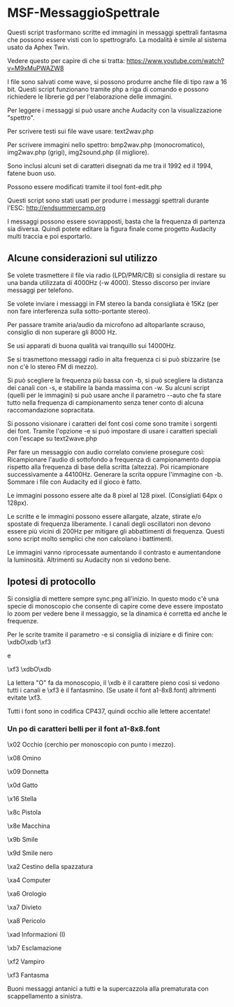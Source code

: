 # MSF-MessaggioSpettrale

Questi script trasformano scritte ed immagini in messaggi spettrali fantasma che possono essere visti con lo 
spettrografo.
La modalità è simile al sistema usato da Aphex Twin.

Vedere questo per capire di che si tratta:
https://www.youtube.com/watch?v=M9xMuPWAZW8

I file sono salvati come wave, si possono produrre anche file di tipo raw a 16 bit.
Questi script funzionano tramite php a riga di comando e possono richiedere le librerie gd per l'elaborazione delle 
immagini.

Per leggere i messaggi si può usare anche Audacity con la visualizzazione "spettro".

Per scrivere testi sui file wave usare: text2wav.php

Per scrivere immagini nello spettro: bmp2wav.php (monocromatico), img2wav.php (grigi), img2sound.php (il migliore).

Sono inclusi alcuni set di caratteri disegnati da me tra il 1992 ed il 1994, fatene buon uso.

Possono essere modificati tramite il tool font-edit.php

Questi script sono stati usati per produrre i messaggi spettrali durante l'ESC:
http://endsummercamp.org

I messaggi possono essere sovrapposti, basta che la frequenza di partenza sia diversa. Quindi potete editare la figura finale come progetto Audacity multi traccia e poi esportarlo.

## Alcune considerazioni sul utilizzo

Se volete trasmettere il file via radio (LPD/PMR/CB) si consiglia di restare su una banda utilizzata di 
4000Hz (-w 4000). Stesso discorso per inviare messaggi per telefono.

Se volete inviare i messaggi in FM stereo la banda consigliata è 15Kz (per non fare interferenza sulla sotto-portante stereo).

Per passare tramite aria/audio da microfono ad altoparlante scrauso, consiglio di non superare gli 8000 Hz.

Se usi apparati di buona qualità vai tranquillo sui 14000Hz.

Se si trasmettono messaggi radio in alta frequenza ci si può sbizzarire (se non c'è lo stereo FM di mezzo).

Si può scegliere la frequenza più bassa con -b, si può scegliere la distanza dei canali con -s, e stabilire la banda massima con -w. Su alcuni script (quelli per le immagini) si può usare anche il parametro --auto che fa stare tutto nella frequenza di campionamento senza tener conto di alcuna raccomandazione sopracitata.

Si possono visionare i caratteri del font così come sono tramite i sorgenti dei font.
Tramite l'opzione -e si può impostare di usare i caratteri speciali con l'escape su text2wave.php

Per fare un messaggio con audio correlato conviene prosegure così:
Ricampionare l'audio di sottofondo a frequenza di campionamento doppia rispetto alla frequenza di base della scritta (altezza).
Poi ricampionare successivamente a 44100Hz. Generare la scrita oppure l'immagine con -b. Sommare i file con Audacity ed il gioco è fatto.

Le immagini possono essere alte da 8 pixel al 128 pixel. (Consigliati 64px o 128px).

Le scritte e le immagini possono essere allargate, alzate, stirate e/o spostate di frequenza liberamente.
I canali degli oscillatori non devono essere più vicini di 200Hz per mitigare gli abbattimenti di frequenza. Questi sono script molto semplici che non calcolano i battimenti.

Le immagini vanno riprocessate aumentando il contrasto e aumentandone la luminosità. Altrimenti su Audacity non si vedono bene.

## Ipotesi di protocollo

Si consiglia di mettere sempre sync.png all'inizio. 
In questo modo c'è una specie di monoscopio che consente di capire come deve essere impostato lo zoom per vedere bene il messaggio, se la dinamica è corretta ed anche le frequenze.

Per le scrite tramite il parametro -e si consiglia di iniziare e di finire con:
\xdbO\xdb \xf3

e

\xf3 \xdbO\xdb

La lettera "O" fa da monoscopio, il \xdb è il carattere pieno così si vedono tutti i canali e \xf3 è il fantasmino.
(Se usate il font a1-8x8.font) altrimenti evitate \xf3.

Tutti i font sono in codifica CP437, quindi occhio alle lettere accentate!

### Un po di caratteri belli per il font a1-8x8.font

\x02 Occhio (cerchio per monoscopio con punto i mezzo).

\x08 Omino

\x09 Donnetta

\x0d Gatto

\x16 Stella

\x8c Pistola

\x8e Macchina

\x9b Smile

\x9d Smile nero

\xa2 Cestino della spazzatura

\xa4 Computer

\xa6 Orologio

\xa7 Divieto

\xa8 Pericolo

\xad Informazioni (I)

\xb7 Esclamazione

\xf2 Vampiro

\xf3 Fantasma


Buoni messaggi antanici a tutti e la supercazzola alla prematurata con scappellamento a sinistra.
